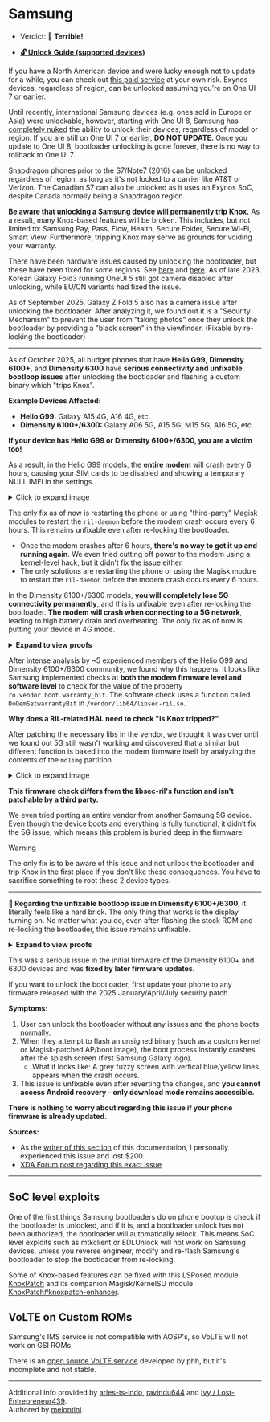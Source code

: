 # Samsung

- Verdict: **🍅 Terrible!**
* [**🔓️ Unlock Guide (supported devices)**](../../misc/samsung-unlock.md)

If you have a North American device and were lucky enough not to update for a while, you can check out [this paid service][Paid North American Unlock] at your own risk. Exynos devices, regardless of region, can be unlocked assuming you're on One UI 7 or earlier. 

Until recently, international Samsung devices (e.g. ones sold in Europe or Asia) were unlockable, however, starting with One UI 8, Samsung has [completely nuked][One UI 8 Unlock] the ability to unlock their devices, regardless of model or region. If you are still on One UI 7 or earlier, **DO NOT UPDATE.** Once you update to One UI 8, bootloader unlocking is gone forever, there is no way to rollback to One UI 7.

Snapdragon phones prior to the S7/Note7 (2016) can be unlocked regardless of region, as long as it's not locked to a carrier like AT&T or Verizon. The Canadian S7 can also be unlocked as it uses an Exynos SoC, despite Canada normally being a Snapdragon region.

**Be aware that unlocking a Samsung device will permanently trip Knox.** As a result, many Knox-based features will be broken. This includes, but not limited to: Samsung Pay, Pass, Flow, Health, Secure Folder, Secure Wi-Fi, Smart View. Furthermore, tripping Knox may serve as grounds for voiding your warranty.

There have been hardware issues caused by unlocking the bootloader, but these have been fixed for some regions. See [here][1] and [here][2]. As of late 2023, Korean Galaxy Fold3 running OneUI 5 still got camera disabled after unlocking, while EU/CN variants had fixed the issue.

As of September 2025, Galaxy Z Fold 5 also has a camera issue after unlocking the bootloader. After analyzing it, we found out it is a "Security Mechanism" to prevent the user from "taking photos" once they unlock the bootloader by providing a "black screen" in the viewfinder. (Fixable by re-locking the bootloader)

---

As of October 2025, all budget phones that have **Helio G99**, **Dimensity 6100+**, and **Dimensity 6300** have **serious connectivity and unfixable bootloop issues** after unlocking the bootloader and flashing a custom binary which "trips Knox".

**Example Devices Affected:**
- **Helio G99:** Galaxy A15 4G, A16 4G, etc.
- **Dimensity 6100+/6300:** Galaxy A06 5G, A15 5G, M15 5G, A16 5G, etc.

**If your device has Helio G99 or Dimensity 6100+/6300, you are a victim too!**

As a result, in the Helio G99 models, the **entire modem** will crash every 6 hours, causing your SIM cards to be disabled and showing a temporary NULL IMEI in the settings.

<details>
<summary>Click to expand image</summary>

![G99 Modem Issue](resources/G99_modem_issue.jpg)

</details>

The only fix as of now is restarting the phone or using "third-party" Magisk modules to restart the `ril-daemon` before the modem crash occurs every 6 hours. This remains unfixable even after re-locking the bootloader.

   - Once the modem crashes after 6 hours, **there's no way to get it up and running again**. We even tried cutting off power to the modem using a kernel-level hack, but it didn’t fix the issue either.
   - The only solutions are restarting the phone or using the Magisk module to restart the `ril-daemon` before the modem crash occurs every 6 hours.

In the Dimensity 6100+/6300 models, **you will completely lose 5G connectivity permanently**, and this is unfixable even after re-locking the bootloader. **The modem will crash when connecting to a 5G network**, leading to high battery drain and overheating. The only fix as of now is putting your device in 4G mode.

<details>
<summary><b>Expand to view proofs</b></summary>

https://github.com/user-attachments/assets/dcf5c6d6-59fb-4e8c-9a1c-d44888f0a0d4

</details>

After intense analysis by ~5 experienced members of the Helio G99 and Dimensity 6100+/6300 community, we found why this happens. It looks like Samsung implemented checks at **both the modem firmware level and software level** to check for the value of the property `ro.vendor.boot.warranty_bit`. The software check uses a function called `DoOemSetwarrantyBit` in `/vendor/lib64/libsec-ril.so`.

**Why does a RIL-related HAL need to check "is Knox tripped?"**

After patching the necessary libs in the vendor, we thought it was over until we found out 5G still wasn't working and discovered that a similar but different function is baked into the modem firmware itself by analyzing the contents of the `md1img` partition. 


<details>
<summary>Click to expand image</summary>

![Possible kill switch ?](resources/modem_strings.png)

*Possible kill switch ?*

</details>

**This firmware check differs from the libsec-ril's function and isn't patchable by a third party.**

We even tried porting an entire vendor from another Samsung 5G device. Even though the device boots and everything is fully functional, it didn’t fix the 5G issue, which means this problem is buried deep in the firmware!

> [!WARNING]
> The only fix is to be aware of this issue and not unlock the bootloader and trip Knox in the first place if you don't like these consequences. You have to sacrifice something to root these 2 device types.

---

**🔴 Regarding the unfixable bootloop issue in Dimensity 6100+/6300**, it literally feels like a hard brick. The only thing that works is the display turning on. No matter what you do, even after flashing the stock ROM and re-locking the bootloader, this issue remains unfixable.

<details>
<summary><b>Expand to view proofs</b></summary>

https://github.com/user-attachments/assets/5338f5fc-5b0b-4e03-a179-9092bd54d841

</details>

This was a serious issue in the initial firmware of the Dimensity 6100+ and 6300 devices and was **fixed by later firmware updates.**

If you want to unlock the bootloader, first update your phone to any firmware released with the 2025 January/April/July security patch.

**Symptoms:**
1. User can unlock the bootloader without any issues and the phone boots normally.
2. When they attempt to flash an unsigned binary (such as a custom kernel or Magisk-patched AP/boot image), the boot process instantly crashes after the splash screen (first Samsung Galaxy logo).
   - What it looks like: A grey fuzzy screen with vertical blue/yellow lines appears when the crash occurs.
3. This issue is unfixable even after reverting the changes, and **you cannot access Android recovery - only download mode remains accessible.**

**There is nothing to worry about regarding this issue if your phone firmware is already updated.**

**Sources:**
- As the [writer of this section](https://github.com/ravindu644) of this documentation, I personally experienced this issue and lost $200.
- [XDA Forum post regarding this exact issue](https://xdaforums.com/t/bootloop-without-access-to-recovery-need-insights-a156e-dsn.4707443/)

---

## SoC level exploits
One of the first things Samsung bootloaders do on phone bootup is check if the bootloader is unlocked, and if it is, and a bootloader unlock has not been authorized, the bootloader will automatically relock. This means SoC level exploits such as mtkclient or EDLUnlock will not work on Samsung devices, unless you reverse engineer, modify and re-flash Samsung's bootloader to stop the bootloader from re-locking. 

Some of Knox-based features can be fixed with this LSPosed module [KnoxPatch] and its companion Magisk/KernelSU module [KnoxPatch#knoxpatch-enhancer].

## VoLTE on Custom ROMs

Samsung's IMS service is not compatible with AOSP's, so VoLTE will not work on GSI ROMs.

There is an [open source VoLTE service] developed by phh, but it's incomplete and not stable.

***
Additional info provided by [aries-ts-indo](https://github.com/aries-ts-indo), [ravindu644](https://github.com/ravindu644) and [Ivy / Lost-Entrepreneur439](https://github.com/Lost-Entrepreneur439).<br/>
Authored by [melontini](https://github.com/melontini).

[1]:https://www.xda-developers.com/bootloader-unlocking-no-longer-kills-galaxy-z-fold-3-cameras/
[2]:https://www.xda-developers.com/samsung-galaxy-s22-bootloader-unlock-camera-working/

[open source VoLTE service]:https://github.com/phhusson/ims
[Paid North American Unlock]:https://xdaforums.com/t/android-unsamlock-bootloader-unlock-for-samsung-us-canada-devices.4215101/
[KnoxPatch]:https://github.com/BlackMesa123/KnoxPatch
[KnoxPatch#knoxpatch-enhancer]:https://github.com/BlackMesa123/KnoxPatch#knoxpatch-enhancer
[One UI 8 Unlock]:https://xdaforums.com/t/bootloader-unlocking-option-removed-from-one-ui-8-0.4751904/
